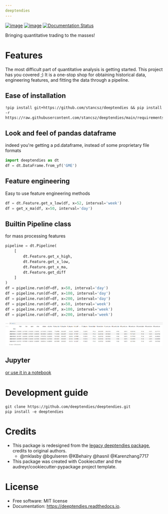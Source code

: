 ```yaml
---
deeptendies
---
```


[![image](https://img.shields.io/pypi/v/deeptendies.svg)](https://pypi.python.org/pypi/deeptendies)
[![image](https://img.shields.io/travis/stancsz/deeptendies.svg)](https://travis-ci.com/stancsz/deeptendies)
[![Documentation Status](https://readthedocs.org/projects/deeptendies/badge/?version=latest)](https://deeptendies.readthedocs.io/en/latest/?version=latest)

Bringing quantitative trading to the masses!

# Features
The most difficult part of quantitative analysis is getting started. This project has you covered ;) It is a one-stop shop for obtaining historical data, engineering features, and fitting the data through a pipeline.

## Ease of installation
```
!pip install git+https://github.com/stancsz/deeptendies && pip install -r https://raw.githubusercontent.com/stancsz/deeptendies/main/requirements.txt
```

## Look and feel of pandas dataframe
indeed you're getting a pd.dataframe, instead of some proprietary file formats
```python
import deeptendies as dt
df = dt.DataFrame.from_yf('GME')
```

## Feature engineering
Easy to use feature engineering methods
```python
df = dt.Feature.get_x_low(df, x=52, interval='week')
df = get_x_ma(df, x=50, interval='day')
```

## Builtin Pipeline class
for mass processing features
```python
pipeline = dt.Pipeline(
    [
        dt.Feature.get_x_high,
        dt.Feature.get_x_low,
        dt.Feature.get_x_ma,
        dt.Feature.get_diff
    ]
)
df = pipeline.run(df=df, x=50, interval='day')
df = pipeline.run(df=df, x=100, interval='day')
df = pipeline.run(df=df, x=200, interval='day')
df = pipeline.run(df=df, x=50, interval='week')
df = pipeline.run(df=df, x=100, interval='week')
df = pipeline.run(df=df, x=200, interval='week')
```
![img.png](docs/img.png)
## Jupyter
[or use it in a notebook](https://github.com/deeptendies/deeptendies/blob/master/tests/jupyter/01_getting_stock_data_and_engineer_feature.ipynb)

# Development guide
```
git clone https://github.com/deeptendies/deeptendies.git
pip install -e deeptendies
```

# Credits
- This package is redesigned from the [legacy deeptendies package](https://github.com/deeptendies/legacy-deeptendies-library), credits to original authors.
  - @mklasby @bgulseren @KBehairy @hasnil @Karenzhang7717
- This package was created with Cookiecutter and the audreyr/cookiecutter-pypackage project template.

# License
- Free software: MIT license
- Documentation: <https://deeptendies.readthedocs.io>.
